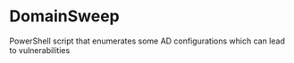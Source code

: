 # DomainSweep
PowerShell script that enumerates some AD configurations which can lead to vulnerabilities
